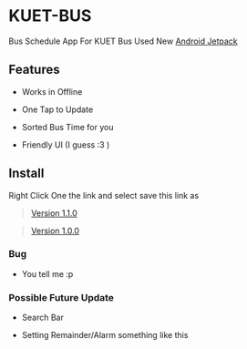 # KUET-BUS
Bus Schedule App For KUET Bus 
Used New [Android Jetpack](https://developer.android.com/jetpack/)

## Features
- Works in Offline

- One Tap to Update

- Sorted Bus Time for you

- Friendly UI (I guess :3 )

## Install

Right Click One the link and select save this link as
> [Version 1.1.0](https://github.com/sabertooth9/KUET-BUS/blob/master/APK/KUET%20BUS%201.1.0.apk)

> [Version 1.0.0](https://github.com/sabertooth9/KUET-BUS/blob/master/APK/KUET%20BUS%201.0.0.apk)

### Bug
- You tell me :p

### Possible Future Update
- Search Bar

- Setting Remainder/Alarm something like this 
